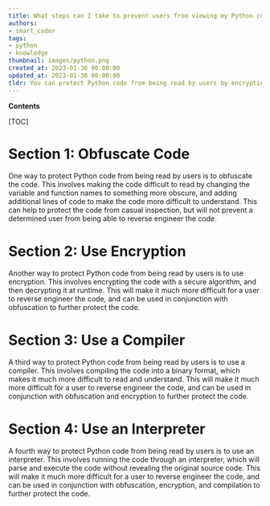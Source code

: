 ```yaml
---
title: What steps can I take to prevent users from viewing my Python code?
authors:
- smart_coder
tags:
- python
- knowledge
thumbnail: images/python.png
created_at: 2023-01-30 00:00:00
updated_at: 2023-01-30 00:00:00
tldr: You can protect Python code from being read by users by encrypting it.
---
```


**Contents**

[TOC]

# Section 1: Obfuscate Code

One way to protect Python code from being read by users is to obfuscate the code. This involves making the code difficult to read by changing the variable and function names to something more obscure, and adding additional lines of code to make the code more difficult to understand. This can help to protect the code from casual inspection, but will not prevent a determined user from being able to reverse engineer the code.

# Section 2: Use Encryption

Another way to protect Python code from being read by users is to use encryption. This involves encrypting the code with a secure algorithm, and then decrypting it at runtime. This will make it much more difficult for a user to reverse engineer the code, and can be used in conjunction with obfuscation to further protect the code.

# Section 3: Use a Compiler

A third way to protect Python code from being read by users is to use a compiler. This involves compiling the code into a binary format, which makes it much more difficult to read and understand. This will make it much more difficult for a user to reverse engineer the code, and can be used in conjunction with obfuscation and encryption to further protect the code.

# Section 4: Use an Interpreter

A fourth way to protect Python code from being read by users is to use an interpreter. This involves running the code through an interpreter, which will parse and execute the code without revealing the original source code. This will make it much more difficult for a user to reverse engineer the code, and can be used in conjunction with obfuscation, encryption, and compilation to further protect the code.
